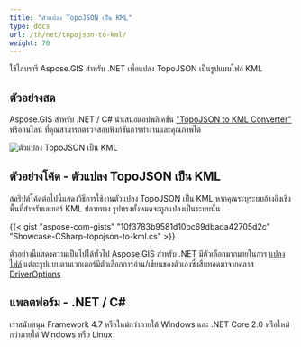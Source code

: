 ```yaml
---
title: "ตัวแปลง TopoJSON เป็น KML"
type: docs
url: /th/net/topojson-to-kml/
weight: 70
---
```


ใช้ไลบรารี Aspose.GIS สำหรับ .NET เพื่อแปลง TopoJSON เป็นรูปแบบไฟล์ KML

## **ตัวอย่างสด**

Aspose.GIS สำหรับ .NET / C# นำเสนอแอปพลิเคชัน ["TopoJSON to KML Converter"](https://products.aspose.app/gis/conversion/topojson-to-kml) ฟรีออนไลน์ ที่คุณสามารถตรวจสอบฟังก์ชันการทำงานและคุณภาพได้

![ตัวแปลง TopoJSON เป็น KML](conversion.png)

## **ตัวอย่างโค้ด - ตัวแปลง TopoJSON เป็น KML**

สคริปต์โค้ดต่อไปนี้แสดงวิธีการใช้งานตัวแปลง TopoJSON เป็น KML หากคุณระบุระบบอ้างอิงเชิงพื้นที่สำหรับเลเยอร์ KML ปลายทาง รูปทรงทั้งหมดจะถูกแปลงเป็นระบบนั้น

{{< gist "aspose-com-gists" "10f3783b9581d10bc69dbada42705d2c" "Showcase-CSharp-topojson-to-kml.cs" >}}

ตัวอย่างนี้แสดงความเป็นไปได้ทั่วไป Aspose.GIS สำหรับ .NET มีตัวเลือกมากมายในการ [แปลงไฟล์](https://docs.aspose.com/gis/net/vector-layers/) แต่ละรูปแบบตามเวกเตอร์มีตัวเลือกการอ่าน/เขียนของตัวเองซึ่งสืบทอดมาจากคลาส [DriverOptions](https://reference.aspose.com/gis/net/aspose.gis/driveroptions)

## **แพลตฟอร์ม - .NET / C#**

เราสนับสนุน Framework 4.7 หรือใหม่กว่าภายใต้ Windows และ .NET Core 2.0 หรือใหม่กว่าภายใต้ Windows หรือ Linux
